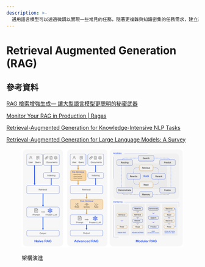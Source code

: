 ```yaml
---
description: >-
  通用語言模型可以透過微調以實現一些常見的任務，隨著更複雜與知識密集的任務需求，建立基於語言模型的系統來存取外部知識來完成任務。這使得事實更加一致，提高了生成回應的可靠性，並有助於減輕「幻覺」問題。
---
```


# Retrieval Augmented Generation (RAG)

## 參考資料

[RAG 檢索增強生成— 讓大型語言模型更聰明的秘密武器](https://blog.infuseai.io/rag-retrieval-augmented-generation-introduction-a5854cb6393e)

[Monitor Your RAG in Production | Ragas](https://docs.ragas.io/en/stable/getstarted/monitoring.html)

[Retrieval-Augmented Generation for Knowledge-Intensive NLP Tasks](https://arxiv.org/abs/2005.11401)

[Retrieval-Augmented Generation for Large Language Models: A Survey](https://arxiv.org/abs/2312.10997)



<figure><img src="../.gitbook/assets/image (2).png" alt=""><figcaption><p>架構演進</p></figcaption></figure>

